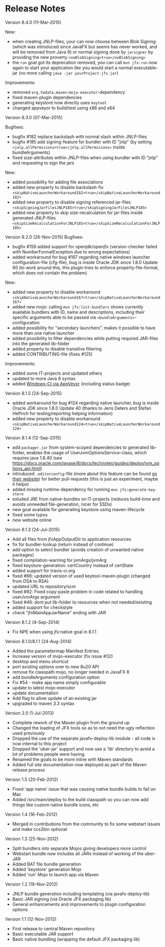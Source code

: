 Release Notes
=============


Version 8.4.0 (11-Mar-2015)

New:
* when creating JNLP-files, your can now choose between Blob Signing (which was introduced since JavaFX but seems has never worked, and will be removed from Java 9) or normal signing done by `jarsigner` by providing the new proverty `<noBlobSigning>true</noBlobSigning>`
* the `run` goal got its deprecation removed, you can call `mvn jfx:run` now again to start your application like you would start a normal executable-jar (no more calling `java -jar yourProject-jfx.jar`)

Improvements:
* removed `org.twdata.maven:mojo-executor`-dependency
* fixed maven-plugin dependencies
* generating keystore now directly uses `keytool`
* changed appveyor to build/test using x86 and x64


Version 8.3.0 (07-Mar-2015)

Bugfixes:
* bugfix #182 replace backslash with normal slash within JNLP-files
* bugfix #185 add signing-feature for bundler with ID "jnlp" (by setting `<jnlp.allPermisions>true</jnlp.allPermisions>` inside bundleArguments)
* fixed size-attributes within JNLP-files when using bundler with ID "jnlp" and requesting to sign the jars

New:
* added possibility for adding file associations
* added new property to disable backslash-fix `<skipNativeLauncherWorkaround182>true</skipNativeLauncherWorkaround182>`
* added new property to disable signing referenced jar-files `<skipSigningJarFilesJNLP185>true</skipSigningJarFilesJNLP185>`
* added new property to skip size-recalculation for jar-files inside generated JNLP-files `<skipSizeRecalculationForJNLP185>true</skipSizeRecalculationForJNLP185>`


Version 8.2.0 (26-Nov-2015)
Bugfixes:
* bugfix #159 added support for openjdk/openjfx (version-checker failed with NumberFormatException due to wrong expectations)
* added workaround for bug #167 regarding native windows launcher configuration-file (cfg-file), bug is inside Oracle JDK since 1.8.0 Update 60 (to work around this, this plugin tries to enforce property-file-format, which does not contain the problem)

New:
* added new property to disable workaround `<skipNativeLauncherWorkaround167>true</skipNativeLauncherWorkaround167>`
* added new mojo: calling `mvn jfx:list-bundlers` shows currently available bundlers with ID, name and descriptions, including their specific arguments able to be passed via `<bundleArguments>`-configuration
* added possibility for "secondary launchers", makes it possible to have more than one native launcher
* added possibility to filter dependencies while putting required JAR-files into the generated lib-folder
* added property to disable transitive filtering
* added CONTRIBUTING-file (fixes #125)

Improvements:
* added some IT-projects and updated others
* updated to more Java 8 syntax
* added [Windows-CI via AppVeyor](http://www.appveyor.com/) (including status badge)


Version 8.1.5 (24-Sep-2015)
* added workaround for bug #124 regarding native launcher, bug is inside Oracle JDK since 1.8.0 Update 40 (thanks to Jens Deters and Stefan Helfrich for testing/reporting helping information)
* added new property to disable workaround `<skipNativeLauncherWorkaround124>true</skipNativeLauncherWorkaround124>`


Version 8.1.4 (12-Sep-2015)
* add `packager.jar` from system-scoped dependencies to generated lib-folder, enables the usage of UserJvmOptionsService-class, which requires java 1.8.40 (see https://docs.oracle.com/javase/8/docs/technotes/guides/deploy/jvm_options_api.html)
* introduced `.editorconfig`-file (more about this feature can be found [on their website](http://editorconfig.org/)) for better pull-requests (this is just an experiment, maybe it helps)
* added missing runtime-dependency for running `mvn jfx:generate-key-store`
* exluded JRE from native-bundles on IT-projects (reduces build-time and avoids unneeded file-generation, nicer for SSDs)
* new goal available for generating keystore using maven-lifecycle
* fixed some typos
* new website online


Version 8.1.3 (24-Jul-2015)

* Add all files from jfxAppOutputDir to application resources
* fix for bundler-lookup (return instead of continue)
* add option to select bundler (avoids creation of unwanted native packages)
* fixed compilation-warning for jvmArgs/jvmArg
* fixed keystore-generation: certCountry instead of certState
* added support for travis-ci.org
* fixed #66: updated version of used keytool-maven-plugin (changed from DSA to RSA)
* updated URL to repository/scm
* fixed #92: Fixed copy-paste problem in code related to handling userJvmArgs argument
* fixed #46: dont put lib-folder to resources when not needed/existing
* added support for checkstyle
* check "jfxMainAppJarName" ending with JAR


Version 8.1.2 (4-Sep-2014)

* Fix NPE when using jfx:native goal in 8.1.1


Version 8.1.0/8.1.1 (24-Aug-2014)

* Added the parametermap Manifest Entries.
* Increase version of mojo-executor (fix issue #32) 
* desktop and menu shortcut
* port existing options over to new 8u20 API
* remove fix classpath mojo, no longer needed in JavaFX 8 
* add bundleArguments configuration option
* Fix #54 - make app name simply configurable 
* update to latest mojo-executor
* update documentation 
* Add flag to allow update of an existing jar
* upgraded to maven 3.3 syntax


Version 2.0 (1-Jul-2013)

* Complete rework of the Maven plugin from the ground up
* Changed the loading of JFX tools so as to not need the ugly reflection used previously
* Dropped the use of the separate javafx-deploy-lib module - all code is now internal to this project
* Dropped the 'uber-jar' support and now use a 'lib' directory to avoid a lot of problems people were having
* Renamed the goals to be more inline with Maven standards
* Added full site documentation now deployed as part of the Maven release process


Version 1.5 (20-Feb-2012)

* Fixed 'app name' issue that was causing native bundle builds to fail on Mac
* Added /src/main/deploy to the build classpath so you can now add things like custom native bundle icons, etc


Version 1.4 (16-Feb-2012)

* Merged in contributions from the community to fix some webstart issues and make ccs2bin optional


Version 1.3 (25-Nov-2012)

* Split bundlers into separate Mojos giving developers more control
* Webstart bundle now includes all JARs instead of working of the uber-JAR
* Added BAT file bundle generation 
* Added 'keystore' generation Mojo
* Added 'run' Mojo to launch app via Maven


Version 1.2 (19-Nov-2012)

* JNLP bundle generation including templating (via javafx-deploy-lib)
* Basic JAR signing (via Oracle JFX packaging lib)
* General enhancements and improvements to plugin configuration options


Version 1.1 (12-Nov-2012)

* First release to central Maven repository
* Basic executable JAR support
* Basic native bundling (wrapping the default JFX packaging lib)

